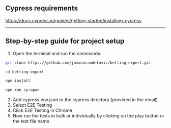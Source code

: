 ## Cypress requirements
https://docs.cypress.io/guides/getting-started/installing-cypress

---
## Step-by-step guide for project setup
 1. Open the terminal and run the commands:
```bash
git clone https://github.com/jovanarandelovic/betting-expert.git
```
```bash
cd betting-expert
```
```bash
npm install
```
```bash
npm run cy:open
```
2. Add cypress.env.json to the cypress directory (provided in the email)
3. Select E2E Testing
4. Click E2E Testing in Chrome
5. Now run the tests in bulk or individually by clicking on the play button or the test file name
